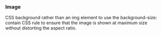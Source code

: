 
### Image

CSS background rather than an img element to use the background-size: contain CSS rule to ensure that the image is shown at maximum size without distorting the aspect ratio.

